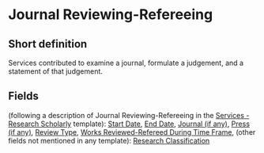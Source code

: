 # Journal Reviewing-Refereeing
## Short definition
Services contributed to examine a journal, formulate a judgement, and a statement of that judgement.
## Fields
(following a description of Journal Reviewing-Refereeing in the [Services - Research Scholarly](../Templates/Services%20-%20Research%20Scholarly.md) template):
[Start Date](../Object-Fields/Journal%20Reviewing-Refereeing/Start%20Date.md),
[End Date](../Object-Fields/Journal%20Reviewing-Refereeing/End%20Date.md),
[Journal (if any)](../Object-Fields/Journal%20Reviewing-Refereeing/Journal%20(if%20any).md),
[Press (if any)](../Object-Fields/Journal%20Reviewing-Refereeing/Press%20(if%20any).md),
[Review Type](../Object-Fields/Journal%20Reviewing-Refereeing/Review%20Type.md),
[Works Reviewed-Refereed During Time Frame](../Object-Fields/Journal%20Reviewing-Refereeing/Works%20Reviewed-Refereed%20During%20Time%20Frame.md),
(other fields not mentioned in any template):
[Research Classification](../Object-Fields/Journal%20Reviewing-Refereeing/Research%20Classification.md)
